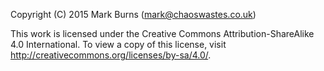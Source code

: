 Copyright (C) 2015 Mark Burns (mark@chaoswastes.co.uk)

This work is licensed under the Creative Commons Attribution-ShareAlike 4.0 International. To view a copy of this license, visit http://creativecommons.org/licenses/by-sa/4.0/.
